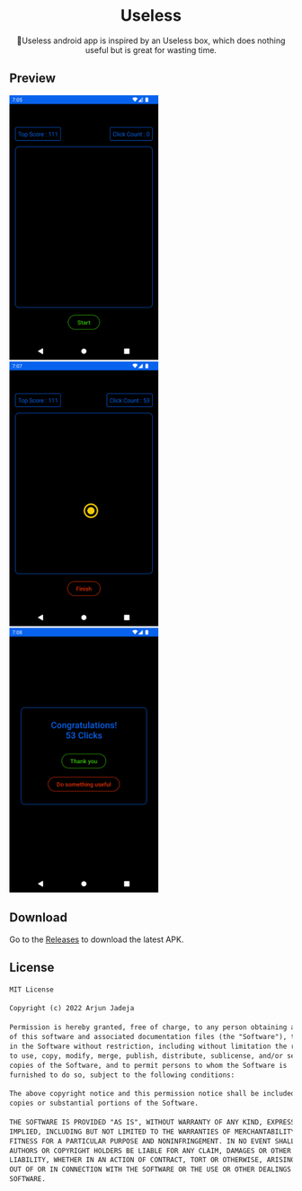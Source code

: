 <h1 align="center">Useless</h1>

<p align="center">  
👾Useless android app is inspired by an Useless box, which does nothing useful but is great for wasting time.</p>

## Preview
<p float="left">
  <img src="assets/screen_first.png" width="265" /> 
  <img src="assets/screen_second.png" width="265" /> 
  <img src="assets/screen_third.png" width="265" /> 
</p>

## Download
Go to the [Releases](https://github.com/ArjunJadeja/Useless/releases) to download the latest APK.


## License
```xml
MIT License

Copyright (c) 2022 Arjun Jadeja

Permission is hereby granted, free of charge, to any person obtaining a copy
of this software and associated documentation files (the "Software"), to deal
in the Software without restriction, including without limitation the rights
to use, copy, modify, merge, publish, distribute, sublicense, and/or sell
copies of the Software, and to permit persons to whom the Software is
furnished to do so, subject to the following conditions:

The above copyright notice and this permission notice shall be included in all
copies or substantial portions of the Software.

THE SOFTWARE IS PROVIDED "AS IS", WITHOUT WARRANTY OF ANY KIND, EXPRESS OR
IMPLIED, INCLUDING BUT NOT LIMITED TO THE WARRANTIES OF MERCHANTABILITY,
FITNESS FOR A PARTICULAR PURPOSE AND NONINFRINGEMENT. IN NO EVENT SHALL THE
AUTHORS OR COPYRIGHT HOLDERS BE LIABLE FOR ANY CLAIM, DAMAGES OR OTHER
LIABILITY, WHETHER IN AN ACTION OF CONTRACT, TORT OR OTHERWISE, ARISING FROM,
OUT OF OR IN CONNECTION WITH THE SOFTWARE OR THE USE OR OTHER DEALINGS IN THE
SOFTWARE.
```
